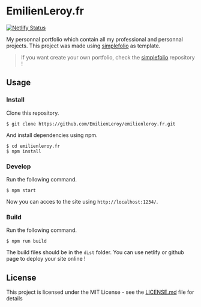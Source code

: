 # EmilienLeroy.fr 

[![Netlify Status](https://api.netlify.com/api/v1/badges/6d562a11-c5b3-4a8c-8410-7bca25313b78/deploy-status)](https://emilienleroy.fr)

My personnal portfolio which contain all my professional and personnal projects. This project was made using [simplefolio](https://github.com/cobiwave/simplefolio) as template.

> If you want create your own portfolio, check the [simplefolio](https://github.com/cobiwave/simplefolio) repository !

##  Usage

### Install

Clone this repository.

```console
$ git clone https://github.com/EmilienLeroy/emilienleroy.fr.git
```

And install dependencies using npm.

```console
$ cd emilienleroy.fr
$ npm install
```

### Develop

Run the following command.

```console
$ npm start
```

Now you can acces to the site using `http://localhost:1234/`.

### Build

Run the following command.

```console
$ npm run build
```

The build files should be in the ``dist`` folder. 
You can use netlify or github page to deploy your site online !

## License

This project is licensed under the MIT License - see the [LICENSE.md](LICENSE.md) file for details
